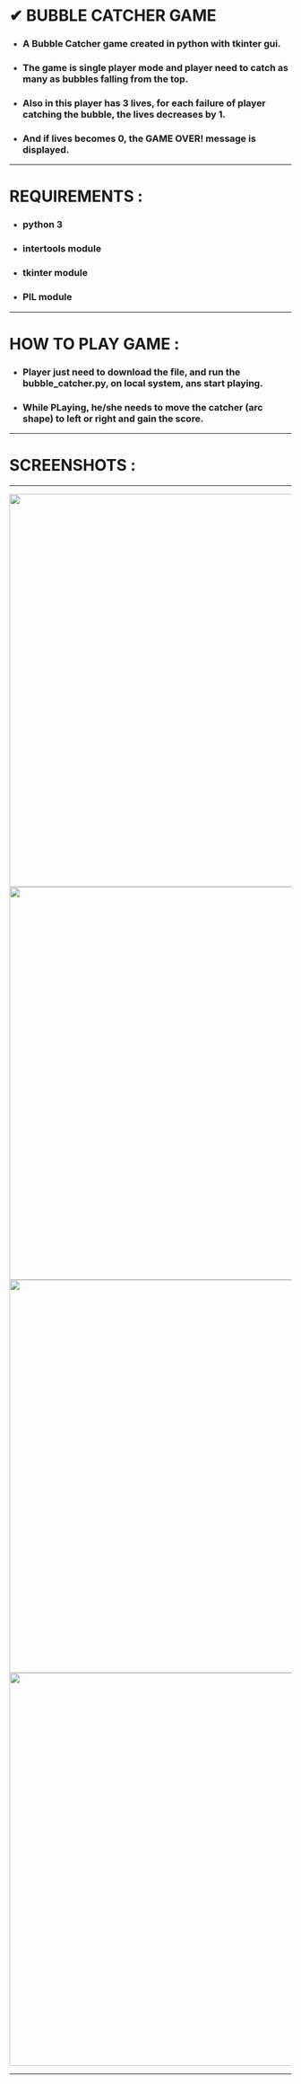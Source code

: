 # ✔ BUBBLE CATCHER GAME
- ### A Bubble Catcher game created in python with tkinter gui.
- ### The game is single player mode and player need to catch as many as bubbles falling from the top.
- ### Also in this player has 3 lives, for each failure of player catching the bubble, the lives decreases by 1.
- ### And if lives becomes 0, the GAME OVER! message is displayed.

****

# REQUIREMENTS :
- ### python 3
- ### intertools module
- ### tkinter module
- ### PIL module

****

# HOW TO PLAY GAME :
- ### Player just need to download the file, and run the bubble_catcher.py, on local system, ans start playing.
- ### While PLaying, he/she needs to move the catcher (arc shape) to left or right and gain the score.

****

# SCREENSHOTS :

****

<p align="center">
  <img width = 700 src="images/1.png" /><br>
  <img width = 700 src="images/2.png" /><br>
  <img width = 700 src="images/3.png" /><br>
  <img width = 700 src="images/4.png" /><br>
</p>

****